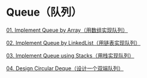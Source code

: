 # Queue（队列）

[01. Implement Queue by Array（用数组实现队列）](./01.ArrayQueue)

[02. Implement Queue by LinkedList（用链表实现队列）](./02.LinkedListQueue)

[03. Implement Queue using Stacks（用栈实现队列）](./03.QueueUsingStacks)

[04. Design Circular Deque（设计一个双端队列）](./04.CircularDeque)
